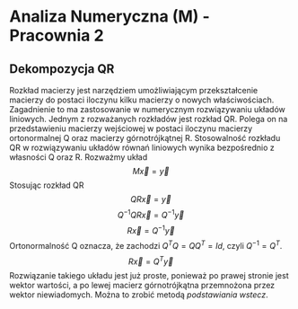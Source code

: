 # Analiza Numeryczna (M) - Pracownia 2
## Dekompozycja QR

Rozkład macierzy jest narzędziem umożliwiającym przekształcenie macierzy do postaci iloczynu kilku macierzy o nowych właściwościach. Zagadnienie to ma zastosowanie w numerycznym rozwiązywaniu układów liniowych. Jednym z rozważanych rozkładów jest rozkład QR. Polega on na przedstawieniu macierzy wejściowej w postaci iloczynu macierzy ortonormalnej Q oraz macierzy górnotrójkątnej R. Stosowalność rozkładu QR w rozwiązywaniu układów równań liniowych wynika bezpośrednio z własności Q oraz R. Rozważmy układ
$$M\vec{x} = \vec{y}$$
Stosując rozkład QR
$$QR\vec{x} = \vec{y}$$
$$Q^{-1}QR\vec{x}=Q^{-1}\vec{y} $$
$$R\vec{x}=Q^{-1}\vec{y} $$
Ortonormalność Q oznacza, że zachodzi $Q^TQ=QQ^T=Id$, czyli $Q^{-1}=Q^T$. 
$$R\vec{x}=Q^T\vec{y}$$
Rozwiązanie takiego układu jest już proste, ponieważ po prawej stronie jest wektor wartości, a po lewej macierz górnotrójkątna przemnożona przez wektor niewiadomych. Można to zrobić metodą *podstawiania wstecz*. 
